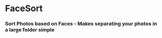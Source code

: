 # FaceSort 
### Sort Photos based on Faces - Makes separating your photos in a large folder simple 


